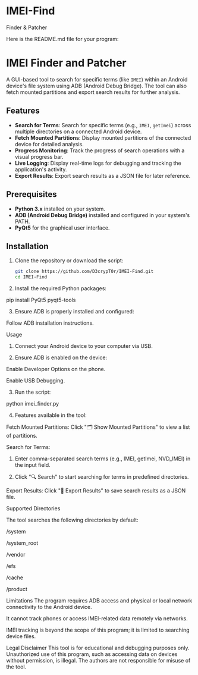 # IMEI-Find
Finder &amp; Patcher

Here is the README.md file for your program:

# IMEI Finder and Patcher

A GUI-based tool to search for specific terms (like `IMEI`) within an Android device's file system using ADB (Android Debug Bridge). The tool can also fetch mounted partitions and export search results for further analysis.

## Features
- **Search for Terms**: Search for specific terms (e.g., `IMEI`, `getImei`) across multiple directories on a connected Android device.
- **Fetch Mounted Partitions**: Display mounted partitions of the connected device for detailed analysis.
- **Progress Monitoring**: Track the progress of search operations with a visual progress bar.
- **Live Logging**: Display real-time logs for debugging and tracking the application's activity.
- **Export Results**: Export search results as a JSON file for later reference.

## Prerequisites
- **Python 3.x** installed on your system.
- **ADB (Android Debug Bridge)** installed and configured in your system's PATH.
- **PyQt5** for the graphical user interface.

## Installation
1. Clone the repository or download the script:
   ```bash
   git clone https://github.com/D3crypT0r/IMEI-Find.git
   cd IMEI-Find

2. Install the required Python packages:

pip install PyQt5 pyqt5-tools


3. Ensure ADB is properly installed and configured:

Follow ADB installation instructions.


Usage

1. Connect your Android device to your computer via USB.


2. Ensure ADB is enabled on the device:

Enable Developer Options on the phone.

Enable USB Debugging.



3. Run the script:

python imei_finder.py


4. Features available in the tool:

Fetch Mounted Partitions: Click "🗂️ Show Mounted Partitions" to view a list of partitions.

Search for Terms:

1. Enter comma-separated search terms (e.g., IMEI, getImei, NVD_IMEI) in the input field.


2. Click "🔍 Search" to start searching for terms in predefined directories.



Export Results: Click "📁 Export Results" to save search results as a JSON file.




Supported Directories

The tool searches the following directories by default:

/system

/system_root

/vendor

/efs

/cache

/product


Limitations
The program requires ADB access and physical or local network connectivity to the Android device.

It cannot track phones or access IMEI-related data remotely via networks.

IMEI tracking is beyond the scope of this program; it is limited to searching device files.


Legal Disclaimer
This tool is for educational and debugging purposes only. Unauthorized use of this program, such as accessing data on devices without permission, is illegal. The authors are not responsible for misuse of the tool.
